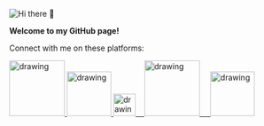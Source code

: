 ![Hi there 👋](https://res.cloudinary.com/importdata/image/upload/v1594310913/YT_Banner_rkjidf.png)


**Welcome to my GitHub page!**

Connect with me on these platforms:

<a href="https://www.youtube.com/c/ImportData1"><img src="https://res.cloudinary.com/importdata/image/upload/v1594853674/yt_sd6dgf.jpg" alt="drawing" width="100"/> <a href="https://medium.com/@importdata"><img src="https://res.cloudinary.com/importdata/image/upload/v1594853674/medium_xzhtzv.jpg" alt="drawing" width="80"/> <a href="https://twitter.com/ImportData1"><img src="https://res.cloudinary.com/importdata/image/upload/v1594853674/twitter_r2jq22.png" alt="drawing" width="40"/>&nbsp;&nbsp;&nbsp;&nbsp;<a href="https://www.linkedin.com/in/jaemin-lee-771705151/"><img src="https://res.cloudinary.com/importdata/image/upload/v1594853674/linkedin_j4pyjh.png" alt="drawing" width="100"/> &nbsp;&nbsp;&nbsp;&nbsp;<a href="https://www.kaggle.com/importdata"><img src="https://res.cloudinary.com/importdata/image/upload/v1594853674/kaggle_ygvl92.png" alt="drawing" width="80"/>
